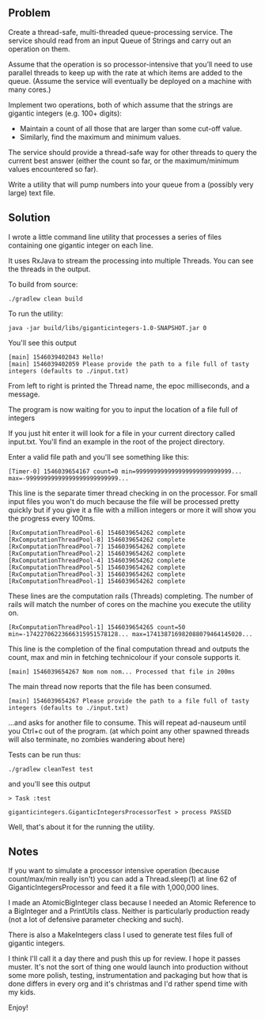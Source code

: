 Problem
-------

Create a thread-safe, multi-threaded queue-processing service.
The service should read from an input Queue of Strings and carry out an operation on them.

Assume that the operation is so processor-intensive that you’ll need to use parallel threads to keep up with the rate at which items are added to the queue.
(Assume the service will eventually be deployed on a machine with many cores.)

Implement two operations, both of which assume that the strings are gigantic integers (e.g. 100+ digits):

* Maintain a count of all those that are larger than some cut-off value.
* Similarly, find the maximum and minimum values.

The service should provide a thread-safe way for other threads to query the current best answer (either the count so far, or the maximum/minimum values encountered so far).

Write a utility that will pump numbers into your queue from a (possibly very large) text file.

Solution
--------

I wrote a little command line utility that processes a series of files containing one gigantic integer on each line.

It uses RxJava to stream the processing into multiple Threads.
You can see the threads in the output.

To build from source:

```
./gradlew clean build
```

To run the utility:
```
java -jar build/libs/giganticintegers-1.0-SNAPSHOT.jar 0
```

You'll see this output

```
[main] 1546039402043 Hello!
[main] 1546039402059 Please provide the path to a file full of tasty integers (defaults to ./input.txt)
```
From left to right is printed the Thread name, the epoc milliseconds, and a message.

The program is now waiting for you to input the location of a file full of integers

If you just hit enter it will look for a file in your current directory called input.txt. You'll find an example in the root of the project directory.

Enter a valid file path and you'll see something like this:

```
[Timer-0] 1546039654167 count=0 min=999999999999999999999999999... max=-99999999999999999999999999...
```

This line is the separate timer thread checking in on the processor.
For small input files you won't do much because the file will be processed pretty quickly
but if you give it a file with a million integers or more it will show you the progress every 100ms.

```
[RxComputationThreadPool-6] 1546039654262 complete
[RxComputationThreadPool-8] 1546039654262 complete
[RxComputationThreadPool-7] 1546039654262 complete
[RxComputationThreadPool-2] 1546039654262 complete
[RxComputationThreadPool-4] 1546039654262 complete
[RxComputationThreadPool-5] 1546039654262 complete
[RxComputationThreadPool-3] 1546039654262 complete
[RxComputationThreadPool-1] 1546039654262 complete
```

These lines are the computation rails (Threads) completing. 
The number of rails will match the number of cores on the machine you execute the utility on.

```
[RxComputationThreadPool-1] 1546039654265 count=50 min=-17422706223666315951578128... max=174138716982088079464145020...
```
This line is the completion of the final computation thread and outputs the count, max and min 
in fetching technicolour if your console supports it.

```
[main] 1546039654267 Nom nom nom... Processed that file in 200ms
```
The main thread now reports that the file has been consumed.
```
[main] 1546039654267 Please provide the path to a file full of tasty integers (defaults to ./input.txt)
```
...and asks for another file to consume. 
This will repeat ad-nauseum until you Ctrl+c out of the program.
(at which point any other spawned threads will also terminate, no zombies wandering about here)

Tests can be run thus:

```
./gradlew cleanTest test
```
and you'll see this output
```
> Task :test

giganticintegers.GiganticIntegersProcessorTest > process PASSED
```

Well, that's about it for the running the utility.

Notes
-----

If you want to simulate a processor intensive operation (because count/max/min really isn't) 
you can add a Thread.sleep(1) at line 62 of GiganticIntegersProcessor and feed it a file with 1,000,000 lines.

I made an AtomicBigInteger class because I needed an Atomic Reference to a BigInteger and a PrintUtils class. 
Neither is particularly production ready (not a lot of defensive parameter checking and such).

There is also a MakeIntegers class I used to generate test files full of gigantic integers.

I think I'll call it a day there and push this up for review.
I hope it passes muster. 
It's not the sort of thing one would launch into production without some more polish, testing, instrumentation and packaging but how that is done differs in every org and it's christmas and I'd rather spend time with my kids.

Enjoy!
